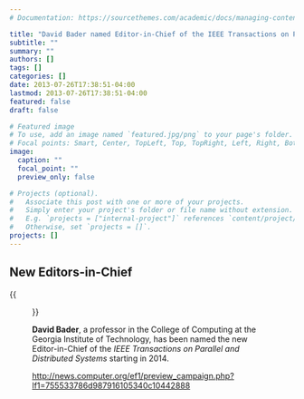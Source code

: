 ```yaml
---
# Documentation: https://sourcethemes.com/academic/docs/managing-content/

title: "David Bader named Editor-in-Chief of the IEEE Transactions on Parallel and Distributed Systems"
subtitle: ""
summary: ""
authors: []
tags: []
categories: []
date: 2013-07-26T17:38:51-04:00
lastmod: 2013-07-26T17:38:51-04:00
featured: false
draft: false

# Featured image
# To use, add an image named `featured.jpg/png` to your page's folder.
# Focal points: Smart, Center, TopLeft, Top, TopRight, Left, Right, BottomLeft, Bottom, BottomRight.
image:
  caption: ""
  focal_point: ""
  preview_only: false

# Projects (optional).
#   Associate this post with one or more of your projects.
#   Simply enter your project's folder or file name without extension.
#   E.g. `projects = ["internal-project"]` references `content/project/deep-learning/index.md`.
#   Otherwise, set `projects = []`.
projects: []
---
```


## New Editors-in-Chief ##

{{<figure src="dbader2007-small.jpg">}}

**David Bader**, a professor in the College of Computing at the Georgia Institute of Technology, has been named the new Editor-in-Chief of the *IEEE Transactions on Parallel and Distributed Systems* starting in 2014.

http://news.computer.org/ef1/preview_campaign.php?lf1=755533786d987916105340c10442888
